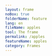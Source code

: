```yaml
---
layout: frame
noBox: true
folderName: feature
lang: en
fileName: apples
tool: The frame
permalink: /apples
featureName: apples
category: Frames
---
```

